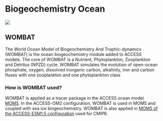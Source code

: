 # <div class="highlight-bg"> Biogeochemistry Ocean </div>

<!-- {% include "call_contribute.md" %} -->

<!-- ![BGC Ocean Component Logo](../../assets/component-logos/components-without-titles/ACCESS icon BGC OCEAN.png){align=right width=40%} -->

<img src = "../../../assets/component-logos/component-maps/bgc-ocean-component-map.png" class="white-img-bg"></img>

## <div class="center-icons"> WOMBAT  </div>

The World Ocean Model of Biogeochemistry And Trophic-dynamics (WOMBAT) is the ocean biogeochemistry module added to ACCESS models. The core of WOMBAT is a Nutrient, Phytoplankton, Zooplankton and Detritus (NPZD) cycle. WOMBAT simulates the evolution of open-ocean phosphate, oxygen, dissolved inorganic carbon, alkalinity, iron and carbon fluxes with one zooplankton and one phytoplankton class


### How is WOMBAT used?
WOMBAT is applied as a tracer package in the ACCESS ocean model [MOM5][mom5-github]. In the ACCESS-OM2 configuration, WOMBAT is used in MOM5 and coupled with sea ice biogeochemistry. WOMBAT is also applied in [MOM5 of the ACCESS-ESM1.5 configuration][MOM5-esm-code]  used for CMIP6.

[mom5-github]: https://github.com/mom-ocean/MOM5
[MOM5-esm-code]: https://github.com/COSIMA/ACCESS-ESM1.5-MOM5

